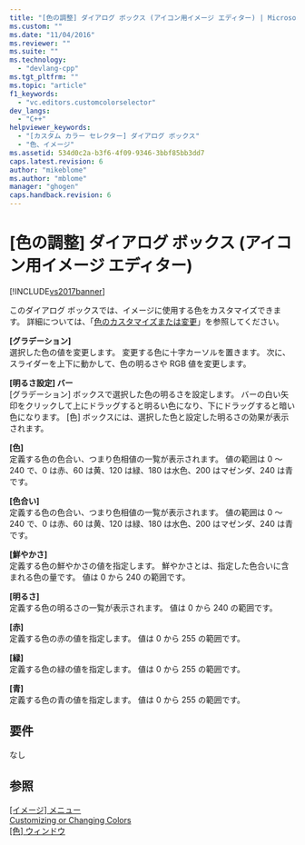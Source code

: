 ```yaml
---
title: "[色の調整] ダイアログ ボックス (アイコン用イメージ エディター) | Microsoft Docs"
ms.custom: ""
ms.date: "11/04/2016"
ms.reviewer: ""
ms.suite: ""
ms.technology: 
  - "devlang-cpp"
ms.tgt_pltfrm: ""
ms.topic: "article"
f1_keywords: 
  - "vc.editors.customcolorselector"
dev_langs: 
  - "C++"
helpviewer_keywords: 
  - "[カスタム カラー セレクター] ダイアログ ボックス"
  - "色、イメージ"
ms.assetid: 534d0c2a-b3f6-4f09-9346-3bbf85bb3dd7
caps.latest.revision: 6
author: "mikeblome"
ms.author: "mblome"
manager: "ghogen"
caps.handback.revision: 6
---
```

# [色の調整] ダイアログ ボックス (アイコン用イメージ エディター)
[!INCLUDE[vs2017banner](../assembler/inline/includes/vs2017banner.md)]

このダイアログ ボックスでは、イメージに使用する色をカスタマイズできます。  詳細については、「[色のカスタマイズまたは変更](../windows/customizing-or-changing-colors-image-editor-for-icons.md)」を参照してください。  
  
 **\[グラデーション\]**  
 選択した色の値を変更します。  変更する色に十字カーソルを置きます。  次に、スライダーを上下に動かして、色の明るさや RGB 値を変更します。  
  
 **\[明るさ設定\] バー**  
 \[グラデーション\] ボックスで選択した色の明るさを設定します。  バーの白い矢印をクリックして上にドラッグすると明るい色になり、下にドラッグすると暗い色になります。  \[色\] ボックスには、選択した色と設定した明るさの効果が表示されます。  
  
 **\[色\]**  
 定義する色の色合い、つまり色相値の一覧が表示されます。  値の範囲は 0 ～ 240 で、0 は赤、60 は黄、120 は緑、180 は水色、200 はマゼンダ、240 は青です。  
  
 **\[色合い\]**  
 定義する色の色合い、つまり色相値の一覧が表示されます。  値の範囲は 0 ～ 240 で、0 は赤、60 は黄、120 は緑、180 は水色、200 はマゼンダ、240 は青です。  
  
 **\[鮮やかさ\]**  
 定義する色の鮮やかさの値を指定します。  鮮やかさとは、指定した色合いに含まれる色の量です。  値は 0 から 240 の範囲です。  
  
 **\[明るさ\]**  
 定義する色の明るさの一覧が表示されます。  値は 0 から 240 の範囲です。  
  
 **\[赤\]**  
 定義する色の赤の値を指定します。  値は 0 から 255 の範囲です。  
  
 **\[緑\]**  
 定義する色の緑の値を指定します。  値は 0 から 255 の範囲です。  
  
 **\[青\]**  
 定義する色の青の値を指定します。  値は 0 から 255 の範囲です。  
  
## 要件  
 なし  
  
## 参照  
 [\[イメージ\] メニュー](../Topic/Image%20Menu%20\(Image%20Editor%20for%20Icons\).md)   
 [Customizing or Changing Colors](../windows/customizing-or-changing-colors-image-editor-for-icons.md)   
 [\[色\] ウィンドウ](../Topic/Colors%20Window%20\(Image%20Editor%20for%20Icons\).md)